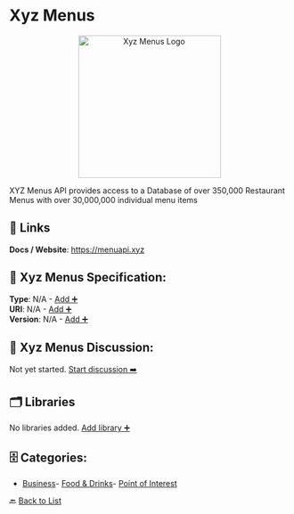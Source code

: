 # Xyz Menus
<p align="center">
    <img width="256" src="https://raw.githubusercontent.com/apis-list/apis-list/main/apis/xyz-menus/logo_256x256.png" alt="Xyz Menus Logo"/>
</p>
XYZ Menus API provides access to a Database of over 350,000 Restaurant Menus with over 30,000,000 individual menu items

##  🔗 Links
**Docs / Website**: https://menuapi.xyz

## 🧬 Xyz Menus Specification:
**Type**: N/A - [Add ➕](https://github.com/apis-list/apis-list/edit/main/apis/xyz-menus/xyz-menus.yaml)  
**URI**: N/A - [Add ➕](https://github.com/apis-list/apis-list/edit/main/apis/xyz-menus/xyz-menus.yaml)  
**Version**: N/A - [Add ➕](https://github.com/apis-list/apis-list/edit/main/apis/xyz-menus/xyz-menus.yaml)

## 💬 Xyz Menus Discussion:
Not yet started. [Start discussion ➡️](https://github.com/apis-list/apis-list/discussions/new)

## 🗂️ Libraries

No libraries added. [Add library ➕](https://github.com/apis-list/apis-list/edit/main/apis/xyz-menus/xyz-menus.yaml)    


## 🗄️ Categories:
- [Business](https://github.com/apis-list/apis-list#business-)- [Food & Drinks](https://github.com/apis-list/apis-list#food--drinks-)- [Point of Interest](https://github.com/apis-list/apis-list#point-of-interest-)

🔙  [Back to List](https://github.com/apis-list/apis-list)
